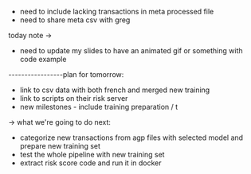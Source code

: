 
- need to include lacking transactions in meta processed file
- need to share meta csv with greg


today note -> 
- need to update my slides to have an animated gif or something with code example 

-----------------plan for tomorrow:
- link to csv data with both french and merged new training
- link to scripts on their risk server
- new milestones - include training preparation / t

-> what we're going to do next:
- categorize new transactions from agp files with selected model and prepare new training set
- test the whole pipeline with new training set
- extract risk score code and run it in docker